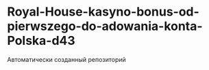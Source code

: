 # Royal-House-kasyno-bonus-od-pierwszego-do-adowania-konta-Polska-d43
Автоматически созданный репозиторий
